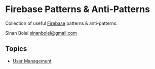 # Firebase Patterns & Anti-Patterns

Collection of useful [Firebase](firebase.com) patterns & anti-patterns.

Sinan Bolel <sinanbolel@gmail.com>

## Topics

* [User Management](/User_Management)
